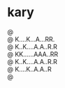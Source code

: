 # kary

@ <br/>
@ K....K...A...RR.<br/>
@ K..K....A.A..R.R<br/>
@ KK......AAA..RR<br/>
@ K..K....A.A..R.R<br/>
@ K....K..A.A..R<br/>
@ <br/>

<!--
@ ............
@ K..K..A..RR.  @ @
@ K.K..A.A.R.R  @ @
@ KK...AAA.RR.  @ @
@ K.K..A.A.R.R   @
@ K..K.A.A.R @   @
@ .................
-->
